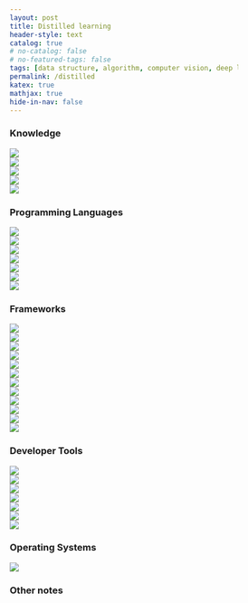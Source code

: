 ```yaml
---
layout: post
title: Distilled learning
header-style: text
catalog: true
# no-catalog: false
# no-featured-tags: false
tags: [data structure, algorithm, computer vision, deep learning, python, c++, c, java, cuda, bash, sql, pytorch, keras, tensorlfow, opencv, scikit-learn, numpy, scipy, pandas, matplotlib, tensorrt, qt, ros, git, docker, cmake, vim, vs code, tmux, latex, linux]
permalink: /distilled
katex: true
mathjax: true
hide-in-nav: false
---
```


<head>
<style>
* {
  box-sizing: border-box;
}

.column {
  float: left;
  padding: 15px;
}

/* Clearfix (clear floats) */
.row::after {
  content: "";
  clear: both;
  display: table;
}

/* Responsive layout - makes the three columns stack on top of each other instead of next to each other */
@media screen and (max-width: 500px) {
  .column {
    width: 100%;
  }
}
</style>
</head>


<h3>Knowledge</h3>

<div class="row">
    <div class="column">
        <img src="https://raw.githubusercontent.com/maiminh1996/icons/master/icons/datastructure-box.svg">
    </div>
    <div class="column">
        <img src="https://raw.githubusercontent.com/maiminh1996/icons/master/icons/algo-box.svg">
    </div>
</div>

<div class="row">
    <div class="column">
        <img src="https://raw.githubusercontent.com/maiminh1996/icons/master/icons/cv-box.svg">
    </div>
    <div class="column">
        <img src="https://raw.githubusercontent.com/maiminh1996/icons/master/icons/ml-box.svg">
    </div>
    <div class="column">
        <img src="https://raw.githubusercontent.com/maiminh1996/icons/master/icons/dl-box.svg">
    </div>
</div>

<h3>Programming Languages</h3>

<div class="row">
    <div class="column">
        <img src="https://raw.githubusercontent.com/maiminh1996/icons/master/icons/python-box.svg">
    </div>
    <div class="column">
        <img src="https://raw.githubusercontent.com/maiminh1996/icons/master/icons/cpp-box.svg">
    </div>
    <div class="column">
        <img src="https://raw.githubusercontent.com/maiminh1996/icons/master/icons/c-box.svg">
    </div>
    <div class="column">
        <img src="https://raw.githubusercontent.com/maiminh1996/icons/master/icons/java-box.svg">
    </div>
</div>
<div class="row">
    <div class="column">
        <img src="https://raw.githubusercontent.com/maiminh1996/icons/master/icons/cuda-box.svg">
    </div>
    <div class="column">
        <img src="https://raw.githubusercontent.com/maiminh1996/icons/master/icons/bash-box.svg">
    </div>
    <div class="column">
        <img src="https://raw.githubusercontent.com/maiminh1996/icons/master/icons/sql-box.svg">
    </div>
</div>


<h3>Frameworks</h3>

<div class="row">
    <div class="column">
        <img src="https://raw.githubusercontent.com/maiminh1996/icons/master/icons/pytorch-box.svg">
    </div>
    <div class="column">
        <img src="https://raw.githubusercontent.com/maiminh1996/icons/master/icons/keras-box.svg">
    </div>
    <div class="column">
        <img src="https://raw.githubusercontent.com/maiminh1996/icons/master/icons/tensorflow-box.svg">
    </div>
</div>

<div class="row">
    <div class="column">
        <img src="https://raw.githubusercontent.com/maiminh1996/icons/master/icons/opencv-box.svg">
    </div>
    <div class="column">
        <img src="https://raw.githubusercontent.com/maiminh1996/icons/master/icons/scikitlearn-box.svg">
    </div>
    <div class="column">
        <img src="https://raw.githubusercontent.com/maiminh1996/icons/master/icons/numpy-box.svg">
    </div>
    <div class="column">
        <img src="https://raw.githubusercontent.com/maiminh1996/icons/master/icons/scipy-box.svg">
    </div>
    <div class="column">
        <img src="https://raw.githubusercontent.com/maiminh1996/icons/master/icons/pandas-box.svg">
    </div>
    <div class="column">
        <img src="https://raw.githubusercontent.com/maiminh1996/icons/master/icons/matplotlib-box.svg">
    </div>
</div>

<div class="row">
    <div class="column">
        <img src="https://raw.githubusercontent.com/maiminh1996/icons/master/icons/tensorrt-box.svg">
    </div>
    <div class="column">
        <img src="https://raw.githubusercontent.com/maiminh1996/icons/master/icons/qt-box.svg">
    </div>
    <div class="column">
        <img src="https://raw.githubusercontent.com/maiminh1996/icons/master/icons/ros-box.svg">
    </div>
</div>


<h3>Developer Tools</h3>

<div class="row">
    <div class="column">
        <img src="https://raw.githubusercontent.com/maiminh1996/icons/master/icons/git-box.svg">
    </div>
    <div class="column">
        <img src="https://raw.githubusercontent.com/maiminh1996/icons/master/icons/docker-box.svg">
    </div>
    <div class="column">
        <img src="https://raw.githubusercontent.com/maiminh1996/icons/master/icons/cmake-box.svg">
    </div>
    <div class="column">
        <img src="https://raw.githubusercontent.com/maiminh1996/icons/master/icons/vim-box.svg">
    </div>
    <a href="/distilled/vscode">
    <div class="column">
        <img src="https://raw.githubusercontent.com/maiminh1996/icons/master/icons/vscode-box.svg">
    </div>
    </a>
    <div class="column">
        <img src="https://raw.githubusercontent.com/maiminh1996/icons/master/icons/tmux-box.svg">
    </div>
    <div class="column">
        <img src="https://raw.githubusercontent.com/maiminh1996/icons/master/icons/latex-box.svg">
    </div>
</div>

<h3>Operating Systems</h3>

<!-- <div class="row">
    <div class="column">
        <a href="../../distilled/test"><img src="https://raw.githubusercontent.com/maiminh1996/icons/master/icons/linux-box.svg"></a>
    </div>
</div> -->

<div class="row">
    <div class="column">
        <!-- <a href="/distilled/linux"> -->
        <img src="https://raw.githubusercontent.com/maiminh1996/icons/master/icons/linux-box.svg">
        <!-- </a> -->
    </div>
</div>

<h3>Other notes</h3>

